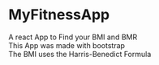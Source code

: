 # MyFitnessApp
A react App to Find your BMI and BMR <br/>
This App was made with bootstrap <br/>
The BMI uses the Harris-Benedict Formula
